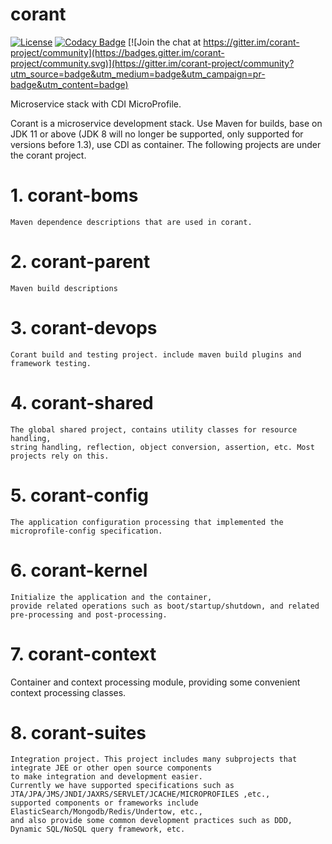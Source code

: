 # corant

[![License](https://img.shields.io/:license-Apache2-blue.svg)](http://www.apache.org/licenses/LICENSE-2.0)
[![Codacy Badge](https://api.codacy.com/project/badge/Grade/7cfd816c14d94bbd9d34198fa0a306ab)](https://app.codacy.com/manual/finesoft/corant?utm_source=github.com&utm_medium=referral&utm_content=finesoft/corant&utm_campaign=Badge_Grade_Dashboard) [![Join the chat at https://gitter.im/corant-project/community](https://badges.gitter.im/corant-project/community.svg)](https://gitter.im/corant-project/community?utm_source=badge&utm_medium=badge&utm_campaign=pr-badge&utm_content=badge)

Microservice stack with CDI MicroProfile.

Corant is a microservice development stack. Use Maven for builds, base on JDK 11 or above
(JDK 8 will no longer be supported, only supported for versions before 1.3), use CDI as container.
The following projects are under the corant project.

# 1. corant-boms 
    Maven dependence descriptions that are used in corant.
# 2. corant-parent
    Maven build descriptions
# 3. corant-devops 
    Corant build and testing project. include maven build plugins and framework testing.
# 4. corant-shared 
    The global shared project, contains utility classes for resource handling, 
    string handling, reflection, object conversion, assertion, etc. Most projects rely on this.    
# 5. corant-config 
    The application configuration processing that implemented the microprofile-config specification.
# 6. corant-kernel 
    Initialize the application and the container, 
    provide related operations such as boot/startup/shutdown, and related pre-processing and post-processing.
# 7. corant-context 
   Container and context processing module, providing some convenient context processing classes.   
# 8. corant-suites 
    Integration project. This project includes many subprojects that integrate JEE or other open source components
    to make integration and development easier. 
    Currently we have supported specifications such as JTA/JPA/JMS/JNDI/JAXRS/SERVLET/JCACHE/MICROPROFILES ,etc., 
    supported components or frameworks include ElasticSearch/Mongodb/Redis/Undertow, etc., 
    and also provide some common development practices such as DDD, Dynamic SQL/NoSQL query framework, etc.


